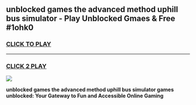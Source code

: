 
## unblocked games the advanced method uphill bus simulator - Play Unblocked Gmaes & Free #1ohk0
<h3>
<a href="https://premium.freeplayer.one?title=unblocked_games_the_advanced_method_uphill_bus_simulator&ref=03M">CLICK TO PLAY</a></h3>
<hr>

<h3>
<a href="https://premium.freeplayer.one?title=unblocked_games_the_advanced_method_uphill_bus_simulator&ref=03M">CLICK 2 PLAY</a>
  
</h3>

<a href="https://premium.freeplayer.one?title=unblocked_games_the_advanced_method_uphill_bus_simulator&ref=03M"><img src="https://clearcache.store/games.png"></a>


**unblocked games the advanced method uphill bus simulator games unblocked: Your Gateway to Fun and Accessible Online Gaming**
